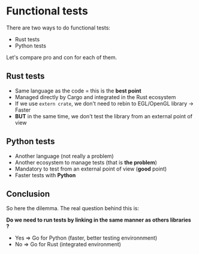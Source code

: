 # Functional tests

There are two ways to do functional tests:

- Rust tests
- Python tests

Let's compare pro and con for each of them.

## Rust tests

- Same language as the code = this is the **best point**
- Managed directly by Cargo and integrated in the Rust ecosystem
- If we use `extern crate`, we don't need to rebin to EGL/OpenGL library -> Faster
- **BUT** in the same time, we don't test the library from an external point of view

## Python tests

- Another language (not really a problem)
- Another ecosystem to manage tests (that is **the problem**)
- Mandatory to test from an external point of view (**good** point)
- Faster tests with **Python**


## Conclusion

So here the dilemma.
The real question behind this is:

**Do we need to run tests by linking in the same manner as others libraries ?**

- Yes => Go for Python (faster, better testing environnment)
- No  => Go for Rust (integrated environment)

